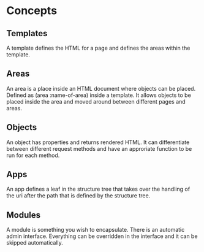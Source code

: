 # Concepts

## Templates
A template defines the HTML for a page and defines the areas within
the template. 

## Areas
An area is a place inside an HTML document where objects can be
placed. Defined as (area :name-of-area) inside a template. It
allows objects to be placed inside the area and moved around between
different pages and areas.

## Objects
An object has properties and returns rendered HTML. It can
differentiate between different request methods and have an approriate
function to be run for each method.

## Apps
An app defines a leaf in the structure tree that takes over the
handling of the uri after the path that is defined by the structure
tree.

## Modules
A module is something you wish to encapsulate. There is an automatic admin interface. Everything can be overridden in the interface and it can be skipped automatically.
